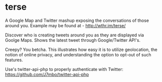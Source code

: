 terse
=====

A Google Map and Twitter mashup exposing the conversations of those around you. Example may be found at - http://wthr.im/terse/

Discover who is creating tweets around you as they are displayed via Goolge Maps. Shows the latest tweet through Google/Twitter API's.

Creepy? You betcha. This illustrates how easy it is to utilize geolocation, the notion of online privacy, and understanding the option to opt-out of such features.

Use's twitter-api-php to properly authenticate with Twitter: https://github.com/J7mbo/twitter-api-php
